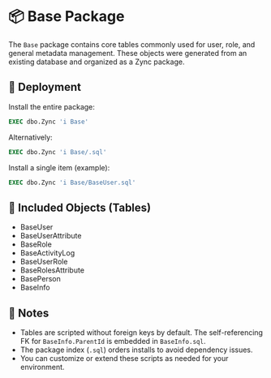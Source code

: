 # 📦 Base Package

The `Base` package contains core tables commonly used for user, role, and general metadata management. These objects were generated from an existing database and organized as a Zync package.

## 🚀 Deployment

Install the entire package:
```sql
EXEC dbo.Zync 'i Base'
```
Alternatively:
```sql
EXEC dbo.Zync 'i Base/.sql'
```

Install a single item (example):
```sql
EXEC dbo.Zync 'i Base/BaseUser.sql'
```

## 📜 Included Objects (Tables)
- BaseUser
- BaseUserAttribute
- BaseRole
- BaseActivityLog
- BaseUserRole
- BaseRolesAttribute
- BasePerson
- BaseInfo

## 📝 Notes
- Tables are scripted without foreign keys by default. The self-referencing FK for `BaseInfo.ParentId` is embedded in `BaseInfo.sql`.
- The package index (`.sql`) orders installs to avoid dependency issues.
- You can customize or extend these scripts as needed for your environment.
